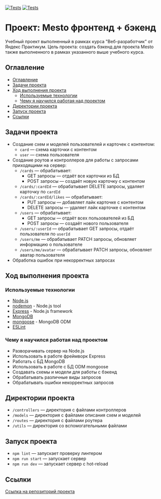 [![Tests](../../actions/workflows/tests-13-sprint.yml/badge.svg)](../../actions/workflows/tests-13-sprint.yml) [![Tests](../../actions/workflows/tests-14-sprint.yml/badge.svg)](../../actions/workflows/tests-14-sprint.yml)

# Проект: Mesto фронтенд + бэкенд

Учебный проект выполненный в рамках курса "Веб-разработчик" от Яндекс Практикум.
Цель проекта: создать бэкенд для проекта Mesto также выполненного в рамках указанного выше учебного курса.

## Оглавление

- [Оглавление](#оглавление)
- [Задачи проекта](#задачи-проекта)
- [Ход выполнения проекта](#ход-выполнения-проекта)
  - [Используемые технологии](#используемые-технологии)
  - [Чему я научился работая над проектом](#чему-я-научился-работая-над-проектом)
- [Директории проекта](#директории-проекта)
- [Запуск проекта](#запуск-проекта)
- [Ссылки](#ссылки)

## Задачи проекта

- Создание схем и моделей пользователей и карточек с контентом:
  - `card` — схема карточки с контентом
  - `user` — схема пользователя
- Создание роутов и контроллеров для работы с запросами приходящими на сервер:
  - `/cards` — обрабатывает:
    - GET запросы — отдаёт все карточки из БД
    - POST запросы — создаёт новую карточку с контентом
  - `/cards/:cardId` — обрабатывает DELETE запросы, удаляет карточку по `cardId`
  - `/cards/:cardId/likes` — обрабатывает:
    - PUT запросы — добавляет лайк карточке с контентом
    - DELETE запросы — удаляет лайк карточке с контентом
  - `/users` — обрабатывает:
    - GET запросы — отдаёт всех пользователей из БД
    - POST запросы — создаёт нового пользователя
  - `/users/:userId` — обрабатывает GET запросы, отдаёт пользователя по `userId`
  - `/users/me` — обрабатывает PATCH запросы, обновляет информацию о пользователе
  - `/users/me/avatar` — обрабатывает PATCH запросы, обновляет аватар пользователя
- Обработка ошибок при некорректных запросах

## Ход выполнения проекта

### Используемые технологии

- [Node.js](https://nodejs.org/ru)
- [nodemon](https://nodemon.io/) - Node.js tool
- [Express](https://expressjs.com/) - Node.js framework
- [MongoDB](https://www.mongodb.com/)
- [mongoose](https://mongoosejs.com/) - MongoDB ODM
- [ESLint](https://eslint.org/)

### Чему я научился работая над проектом

- Разворачивать сервер на Node.js
- Использовать в работе фреймворк Express
- Работать с БД MongoDB
- Использовать в работе с БД ODM mongoose
- Создавать схемы и модели для работы с бэкенд
- Обрабатывать различные виды запросов
- Обрабатывать ошибки некорректных запросов

## Директории проекта

- `/controllers` — директория с файлами контроллеров
- `/models` — директория с файлами описания схем и моделей
- `/routes` — директория с файлами роутера
- `/utils` — директория со вспомогательными файлами

## Запуск проекта

- `npm lint` — запускает проверку линтером
- `npm run start` — запускает сервер
- `npm run dev` — запускает сервер с hot-reload

## Ссылки

[Ссылка на репозиторий проекта](https://github.com/Bjorn86/express-mesto-gha)
